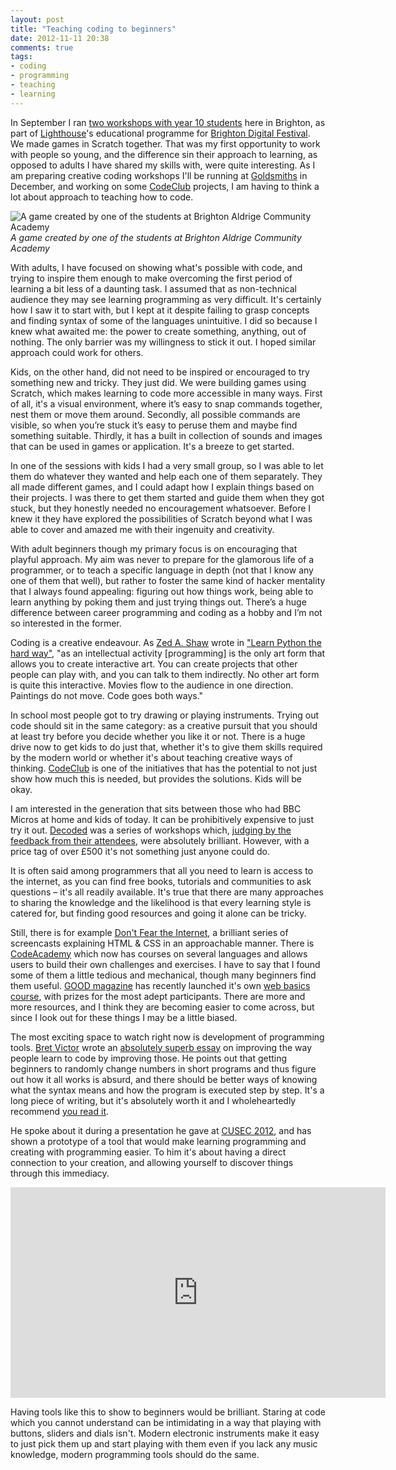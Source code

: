 ```yaml
---
layout: post
title: "Teaching coding to beginners"
date: 2012-11-11 20:38
comments: true
tags: 
- coding
- programming
- teaching
- learning
---
```

In September I ran [two workshops with year 10 students][13] here in Brighton, as part of [Lighthouse][12]'s educational programme for [Brighton Digital Festival][14]. We made games in Scratch together. That was my first opportunity to work with people so young, and the difference sin their approach to learning, as opposed to adults I have shared my skills with, were quite interesting. As I am preparing creative coding workshops I'll be running at [Goldsmiths][17] in December, and working on some [CodeClub][18] projects, I am having to think a lot about approach to teaching how to code.

![A game created by one of the students at Brighton Aldrige Community Academy](/images/scratch.jpg)
_A game created by one of the students at Brighton Aldrige Community Academy_

With adults, I have focused on showing what's possible with code, and trying to inspire them enough to make overcoming the first period of learning a bit less of a daunting task. I assumed that as non-technical audience they may see learning programming as very difficult. It's certainly how I saw it to start with, but I kept at it despite failing to grasp concepts and finding syntax of some of the languages unintuitive. I did so because I knew what awaited me: the power to create something, anything, out of nothing. The only barrier was my willingness to stick it out. I hoped similar approach could work for others.

Kids, on the other hand, did not need to be inspired or encouraged to try something new and tricky. They just did. We were building games using Scratch, which makes learning to code more accessible in many ways. First of all, it's a visual environment, where it’s easy to snap commands together, nest them or move them around. Secondly, all possible commands are visible, so when you’re stuck it’s easy to peruse them and maybe find something suitable. Thirdly, it has a built in collection of sounds and images that can be used in games or application. It's a breeze to get started.

In one of the sessions with kids I had a very small group, so I was able to let them do whatever they wanted and help each one of them separately. They all made different games, and I could adapt how I explain things based on their projects. I was there to get them started and guide them when they got stuck, but they honestly needed no encouragement whatsoever. Before I knew it they have explored the possibilities of Scratch beyond what I was able to cover and amazed me with their ingenuity and creativity. 

With adult beginners though my primary focus is on encouraging that playful approach. My aim was never to prepare for the glamorous life of a programmer, or to teach a specific language in depth (not that I know any one of them that well), but rather to foster the same kind of hacker mentality that I always found appealing: figuring out how things work, being able to learn anything by poking them and just trying things out. There’s a huge difference between career programming and coding as a hobby and I’m not so interested in the former. 

Coding is a creative endeavour. As [Zed A. Shaw][10] wrote in ["Learn Python the hard way"][11], "as an intellectual activity [programming] is the only art form that allows you to create interactive art. You can create projects that other people can play with, and you can talk to them indirectly. No other art form is quite this interactive. Movies flow to the audience in one direction. Paintings do not move. Code goes both ways."

In school most people got to try drawing or playing instruments. Trying out code should sit in the same category: as a creative pursuit that you should at least try before you decide whether you like it or not. There is a huge drive now to get kids to do just that, whether it's to give them skills required by the modern world or whether it's about teaching creative ways of thinking. [CodeClub][18] is one of the initiatives that has the potential to not just show how much this is needed, but provides the solutions. Kids will be okay. 

I am interested in the generation that sits between those who had BBC Micros at home and kids of today. It can be prohibitively expensive to just try it out. [Decoded][15] was a series of workshops which, [judging by the feedback from their attendees][16], were absolutely brilliant. However, with a price tag of over £500 it's not something just anyone could do.

It is often said among programmers that all you need to learn is access to the internet, as you can find free books, tutorials and communities to ask questions – it's all readily available. It's true that there are many approaches to sharing the knowledge and the likelihood is that every learning style is catered for, but finding good resources and going it alone can be tricky.

Still, there is for example [Don't Fear the Internet][3], a brilliant series of screencasts explaining HTML & CSS in an approachable manner. There is [CodeAcademy][4] which now has courses on several languages and allows users to build their own challenges and exercises. I have to say that I found some of them a little tedious and mechanical, though many beginners find them useful. [GOOD magazine][6] has recently launched it's own [web basics course][5], with prizes for the most adept participants. There are more and more resources, and I think they are becoming easier to come across, but since I look out for these things I may be a little biased.

The most exciting space to watch right now is development of programming tools. [Bret Victor][1] wrote an [absolutely superb essay][2] on improving the way people learn to code by improving those. He points out that getting beginners to randomly change numbers in short programs and thus figure out how it all works is absurd, and there should be better ways of knowing what the syntax means and how the program is executed step by step. It's a long piece of writing, but it's absolutely worth it and I wholeheartedly recommend [you read it][2].

He spoke about it during a presentation he gave at [CUSEC 2012][9], and has shown a prototype of a tool that would make learning programming and creating with programming easier. To him it's about having a direct connection to your creation, and allowing yourself to discover things through this immediacy.

<iframe src="http://player.vimeo.com/video/36579366?byline=0&amp;badge=0" width="600" height="337" frameborder="0" webkitAllowFullScreen mozallowfullscreen allowFullScreen></iframe>

Having tools like this to show to beginners would be brilliant. Staring at code which you cannot understand can be intimidating in a way that playing with buttons, sliders and dials isn't. Modern electronic instruments make it easy to just pick them up and start playing with them even if you lack any music knowledge, modern programming tools should do the same.


[1]: http://worrydream.com/
[2]: http://worrydream.com/LearnableProgramming/
[3]: http://www.dontfeartheinternet.com/
[4]: http://www.codecademy.com/
[5]: http://cfg.good.is/home
[6]: http://www.good.is/
[7]: https://github.com/
[8]: http://training.github.com/web/free-classes/
[9]: http://2012.cusec.net/
[10]: http://zedshaw.com/
[11]: http://learnpythonthehardway.org/book/
[12]: http://lighthouse.org.uk/
[13]: http://lighthouse.org.uk/programme/schools-workshop-with-natalia-buckley
[14]: http://2012.brightondigitalfestival.co.uk/
[15]: http://decoded.co/
[16]: http://decoded.co/testimonials/
[17]: http://www.gold.ac.uk/
[18]: http://www.codeclub.org.uk/
